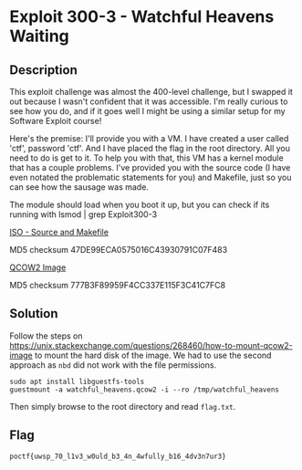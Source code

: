 # Exploit 300-3 - Watchful Heavens Waiting
## Description
This exploit challenge was almost the 400-level challenge, but I swapped it out because I wasn't confident that it was accessible. I'm really curious to see how you do, and if it goes well I might be using a similar setup for my Software Exploit course!

Here's the premise: I'll provide you with a VM. I have created a user called 'ctf', password 'ctf'. And I have placed the flag in the root directory. All you need to do is get to it. To help you with that, this VM has a kernel module that has a couple problems. I've provided you with the source code (I have even notated the problematic statements for you) and Makefile, just so you can see how the sausage was made.

The module should load when you boot it up, but you can check if its running with lsmod | grep Exploit300-3

[ISO - Source and Makefile](https://uwspedu-my.sharepoint.com/:u:/g/personal/cjohnson_uwsp_edu/ESyQDiBonGpBvHG88Lnpk9ABPix1oGT1Px-GS_h2dzZO4Q?e=8DN1KU)

MD5 checksum 47DE99ECA0575016C43930791C07F483

[QCOW2 Image](https://uwspedu-my.sharepoint.com/:u:/g/personal/cjohnson_uwsp_edu/EZ9_AapV805DvNvpGSS_PQwBQR_OoanD21C5HcQdhBvymg?e=aRMKAH)

MD5 checksum 777B3F89959F4CC337E115F3C41C7FC8

## Solution
Follow the steps on https://unix.stackexchange.com/questions/268460/how-to-mount-qcow2-image to mount the hard disk of the image.
We had to use the second approach as `nbd` did not work with the file permissions.

```
sudo apt install libguestfs-tools
guestmount -a watchful_heavens.qcow2 -i --ro /tmp/watchful_heavens
```
Then simply browse to the root directory and read `flag.txt`.

## Flag
`poctf{uwsp_70_l1v3_w0uld_b3_4n_4wfully_b16_4dv3n7ur3}`
